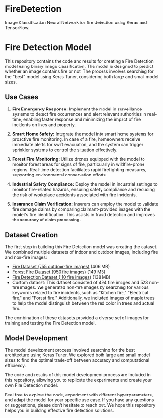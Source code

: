 # FireDetection
Image Classification Neural Network for fire detection using Keras and TensorFlow.
# Fire Detection Model

This repository contains the code and results for creating a Fire Detection model using binary image classification. The model is designed to predict whether an image contains fire or not. The process involves searching for the "best" model using Keras Tuner, considering both large and small model sizes.

## Use Cases

1. **Fire Emergency Response:**
   Implement the model in surveillance systems to detect fire occurrences and alert relevant authorities in real-time, enabling faster response and minimizing the impact of fire incidents on lives and property.

2. **Smart Home Safety:**
   Integrate the model into smart home systems for proactive fire monitoring. In case of a fire, homeowners receive immediate alerts for swift evacuation, and the system can trigger sprinkler systems to control the situation effectively.

3. **Forest Fire Monitoring:**
   Utilize drones equipped with the model to monitor forest areas for signs of fire, particularly in wildfire-prone regions. Real-time detection facilitates rapid firefighting measures, supporting environmental conservation efforts.

4. **Industrial Safety Compliance:**
   Deploy the model in industrial settings to monitor fire-related hazards, ensuring safety compliance and reducing the risk of workplace accidents associated with fire incidents.

5. **Insurance Claim Verification:**
   Insurers can employ the model to validate fire damage claims by comparing claimant-provided images with the model's fire identification. This assists in fraud detection and improves the accuracy of claim processing.

## Dataset Creation

The first step in building this Fire Detection model was creating the dataset. We combined multiple datasets of indoor and outdoor images, including fire and non-fire images:

- [Fire Dataset (755 outdoor-fire images)](https://www.kaggle.com/datasets/phylake1337/fire-dataset) (406 MB)
- [Forest Fire Dataset (950 fire images)](https://www.kaggle.com/datasets/alik05/forest-fire-dataset) (149 MB)
- [Fire Detection Dataset (110 fire images)](https://www.kaggle.com/datasets/atulyakumar98/test-dataset) (138 MB)
- Custom dataset: This dataset consisted of 494 fire images and 523 non-fire images. We generated non-fire images by searching for various keywords related to fire incidents, such as "Kitchen fire," "Electrical fire," and "Forest fire." Additionally, we included images of maple trees to help the model distinguish between the red color in trees and actual fire.

The combination of these datasets provided a diverse set of images for training and testing the Fire Detection model.

## Model Development

The model development process involved searching for the best architecture using Keras Tuner. We explored both large and small model sizes to find the optimal trade-off between accuracy and computational efficiency.

The code and results of this model development process are included in this repository, allowing you to replicate the experiments and create your own Fire Detection model.

Feel free to explore the code, experiment with different hyperparameters, and adapt the model for your specific use case. If you have any questions or suggestions, please don't hesitate to reach out. We hope this repository helps you in building effective fire detection solutions.

